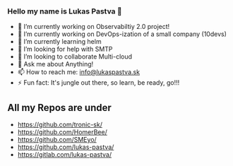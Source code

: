 ### Hello my name is Lukas Pastva 👋

- 🔭 I’m currently working on Observabiltiy 2.0 project!
- 🔭 I’m currently working on DevOps-ization of a small company (10devs)
- 🌱 I’m currently learning helm
- 🤔 I’m looking for help with SMTP
- 👯 I’m looking to collaborate Multi-cloud
- 💬 Ask me about Anything!
- 📫 How to reach me: info@lukaspastva.sk
- ⚡ Fun fact: It's jungle out there, so learn, be ready, go!!!
 

## All my Repos are under 
 - https://github.com/tronic-sk/
 - https://github.com/HomerBee/
 - https://github.com/SMEyo/
 - https://github.com/lukas-pastva/
 - https://gitlab.com/lukas-pastva/
 
